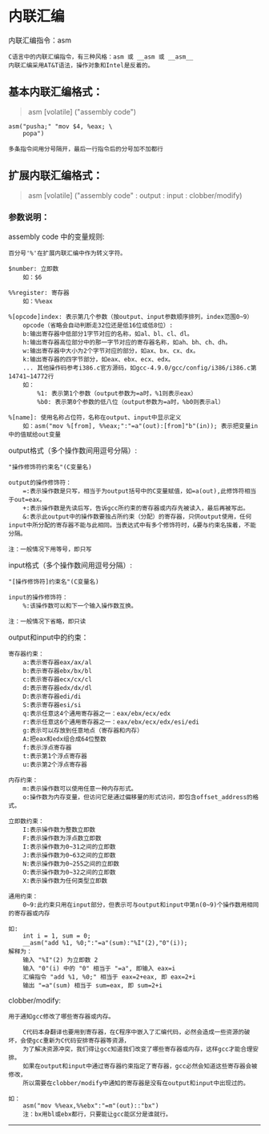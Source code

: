 # 内联汇编

内联汇编指令：asm

    C语言中的内联汇编指令，有三种风格：asm 或 __asm 或 __asm__
    内联汇编采用AT&T语法，操作对象和Intel是反着的。

## 基本内联汇编格式：

> asm [volatile] ("assembly code")

    asm("pusha;" "mov $4, %eax; \
        popa")
    
    多条指令间用分号隔开，最后一行指令后的分号加不加都行

## 扩展内联汇编格式：

> asm [volatile] ("assembly code" : output : input : clobber/modify)

### 参数说明：

assembly code 中的变量规则:

    百分号'%'在扩展内联汇编中作为转义字符。
    
    $number: 立即数
        如：$6
    
    %%register: 寄存器
        如：%%eax
    
    %[opcode]index: 表示第几个参数（按output、input参数顺序排列，index范围0~9）
        opcode（省略会自动判断走32位还是低16位或低8位）:
        b:输出寄存器中低部分1字节对应的名称，如al、bl、cl、dl。
        h:输出寄存器高位部分中的那一字节对应的寄存器名称，如ah、bh、ch、dh。
        w:输出寄存器中大小为2个字节对应的部分，如ax、bx、cx、dx。
        k:输出寄存器的四字节部分，如eax、ebx、ecx、edx。
        ... 其他操作码参考i386.c官方源码，如gcc-4.9.0/gcc/config/i386/i386.c第14741~14772行
        如：
            %1: 表示第1个参数（output参数为=a时，%1则表示eax）
            %b0: 表示第0个参数的低八位（output参数为=a时，%b0则表示al）
    
    %[name]: 使用名称占位符，名称在output、input中显示定义
        如：asm("mov %[from], %%eax;":"=a"(out):[from]"b"(in)); 表示把变量in中的值赋给out变量

output格式（多个操作数间用逗号分隔）:

    "操作修饰符约束名"(C变量名)
    
    output的操作修饰符：
        =:表示操作数是只写，相当于为output括号中的C变量赋值，如=a(out),此修饰符相当于out=eax。
        +:表示操作数是先读后写，告诉gcc所约束的寄存器或内存先被读入，最后再被写出。
        &:表示此output中的操作数要独占所约束（分配）的寄存器，只供output使用，任何input中所分配的寄存器不能与此相同。当表达式中有多个修饰符时，&要与约束名挨着，不能分隔。
    
    注：一般情况下用等号，即只写

input格式（多个操作数间用逗号分隔）:

    "[操作修饰符]约束名"(C变量名)
    
    input的操作修饰符：
        %:该操作数可以和下一个输入操作数互换。
    
    注：一般情况下省略，即只读

output和input中的约束：

    寄存器约束：
        a:表示寄存器eax/ax/al
        b:表示寄存器ebx/bx/bl
        c:表示寄存器ecx/cx/cl
        d:表示寄存器edx/dx/dl
        D:表示寄存器edi/di
        S:表示寄存器esi/si
        q:表示任意这4个通用寄存器之一：eax/ebx/ecx/edx
        r:表示任意这6个通用寄存器之一：eax/ebx/ecx/edx/esi/edi
        g:表示可以存放到任意地点（寄存器和内存）
        A:把eax和edx组合成64位整数
        f:表示浮点寄存器
        t:表示第1个浮点寄存器
        u:表示第2个浮点寄存器
    
    内存约束：
        m:表示操作数可以使用任意一种内存形式。
        o:操作数为内存变量，但访问它是通过偏移量的形式访问，即包含offset_address的格式。
    
    立即数约束：
        I:表示操作数为整数立即数
        F:表示操作数为浮点数立即数
        I:表示操作数为0~31之间的立即数
        J:表示操作数为0~63之间的立即数
        N:表示操作数为0~255之间的立即数
        O:表示操作数为0~32之间的立即数
        X:表示操作数为任何类型立即数
    
    通用约束：
        0~9:此约束只用在input部分，但表示可与output和input中第n(0~9)个操作数用相同的寄存器或内存
    
    如: 
        int i = 1, sum = 0; 
        __asm("add %1, %0;":"=a"(sum):"%I"(2),"0"(i)); 
    解释为：
        输入 "%I"(2) 为立即数 2
        输入 "0"(i) 中的 "0" 相当于 "=a", 即输入 eax=i
        汇编指令 "add %1, %0;" 相当于 eax=2+eax, 即 eax=2+i
        输出 "=a"(sum) 相当于 sum=eax, 即 sum=2+i

clobber/modify:

    用于通知gcc修改了哪些寄存器或内存。
    
        C代码本身翻译也要用到寄存器，在C程序中嵌入了汇编代码，必然会造成一些资源的破坏，会使gcc重新为C代码安排寄存器等资源，
        为了解决资源冲突，我们得让gcc知道我们改变了哪些寄存器或内存，这样gcc才能合理安排。
        如果在output和input中通过寄存器约束指定了寄存器，gcc必然会知道这些寄存器会被修改，
        所以需要在clobber/modify中通知的寄存器是没有在output和input中出现过的。
    
    如：
        asm("mov %%eax,%%ebx":"=m"(out)::"bx")
        注：bx用bl或ebx都行，只要能让gcc能区分是谁就行。

---

# 